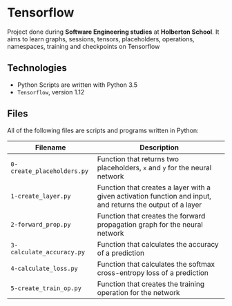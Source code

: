 # Tensorflow

Project done during **Software Engineering studies** at **Holberton School**. It aims to learn graphs, sessions, tensors, placeholders, operations, namespaces, training and checkpoints on Tensorflow

## Technologies
* Python Scripts are written with Python 3.5
* `Tensorflow`, version 1.12

## Files
All of the following files are scripts and programs written in Python:

| Filename | Description |
| -------- | ----------- |
| `0-create_placeholders.py` | Function that returns two placeholders, `x` and `y` for the neural network |
| `1-create_layer.py` | Function that creates a layer with a given activation function and input, and returns the output of a layer |
| `2-forward_prop.py` | Function that creates the forward propagation graph for the neural network |
| `3-calculate_accuracy.py` | Function that calculates the accuracy of a prediction |
| `4-calculate_loss.py` | Function that calculates the softmax cross-entropy loss of a prediction |
| `5-create_train_op.py` | Function that creates the training operation for the network |
